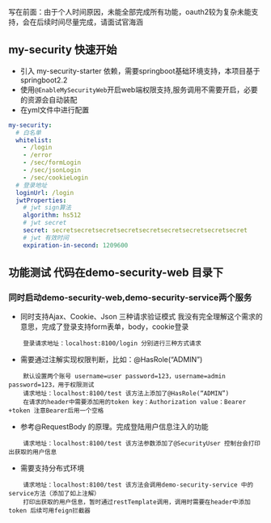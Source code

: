 写在前面：由于个人时间原因，未能全部完成所有功能，oauth2较为复杂未能支持，会在后续时间尽量完成，请面试官海涵
## my-security 快速开始
* 引入 my-security-starter 依赖，需要springboot基础环境支持，本项目基于springboot2.2
* 使用`@EnableMySecurityWeb`开启web端权限支持,服务调用不需要开启，必要的资源会自动装配
* 在yml文件中进行配置
```yml
my-security:
  # 白名单
  whitelist:
    - /login
    - /error
    - /sec/formLogin
    - /sec/jsonLogin
    - /sec/cookieLogin
  # 登录地址
  loginUrl: /login
  jwtProperties:
    # jwt sign算法
    algorithm: hs512
    # jwt secret
    secret: secretsecretsecretsecretsecretsecretsecretsecretsecret
    # jwt 有效时间
    expiration-in-second: 1209600
```
## 功能测试 代码在demo-security-web 目录下
### 同时启动demo-security-web,demo-security-service两个服务
* 同时支持Ajax、Cookie、Json 三种请求验证模式 我没有完全理解这个需求的意思，完成了登录支持form表单，body，cookie登录
```shell
    登录请求地址：localhost:8100/login 分别进行三种方式请求
```
* 需要通过注解实现权限判断，比如：@HasRole(“ADMIN”) 
```shell
    默认设置两个账号 username=user password=123，username=admin password=123，用于权限测试
    请求地址：localhost:8100/test 该方法上添加了@HasRole(“ADMIN”)
    在请求的header中需要添加用的token key：Authorization value：Bearer +token 注意Bearer后用一个空格
```
* 参考@RequestBody 的原理。完成登陆用户信息注入的功能
```shell
    请求地址：localhost:8100/test 该方法参数添加了@SecurityUser 控制台会打印出获取的用户信息
```
* 需要支持分布式环境
```shell
    请求地址：localhost:8100/test 该方法会调用demo-security-service 中的service方法（添加了如上注解）
    打印出获取的用户信息，暂时通过restTemplate调用，调用时需要在header中添加token 后续可用feign拦截器
```